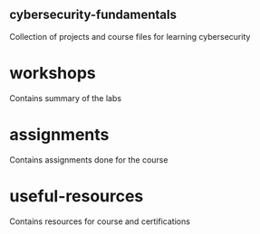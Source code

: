 ## cybersecurity-fundamentals
Collection of projects and course files for learning cybersecurity

# workshops
Contains summary of the labs

# assignments
Contains assignments done for the course

# useful-resources
Contains resources for course and certifications
